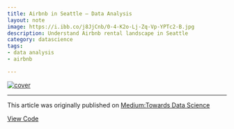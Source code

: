 ```yaml
---
title: Airbnb in Seattle — Data Analysis
layout: note
image: https://i.ibb.co/j8JjCnb/0-4-K2o-Lj-Zq-Vp-YPTc2-B.jpg
description: Understand Airbnb rental landscape in Seattle
category: datascience
tags:
- data analysis
- airbnb

---
```


[![cover](https://i.ibb.co/j8JjCnb/0-4-K2o-Lj-Zq-Vp-YPTc2-B.jpg)](https://towardsdatascience.com/airbnb-in-seattle-data-analysis-8222207579d7)


<script src="https://gist.github.com/jinglescode/d48ad46aa26d533a8cec1ca2d83a0721.js"></script>




---

This article was originally published on [Medium:Towards Data Science](https://towardsdatascience.com/airbnb-in-seattle-data-analysis-8222207579d7)

[View Code](https://gist.github.com/jinglescode/08d21b680bd11008c73083f9645d6b1d#file-seattle-airbnb-open-data-ipynb)
